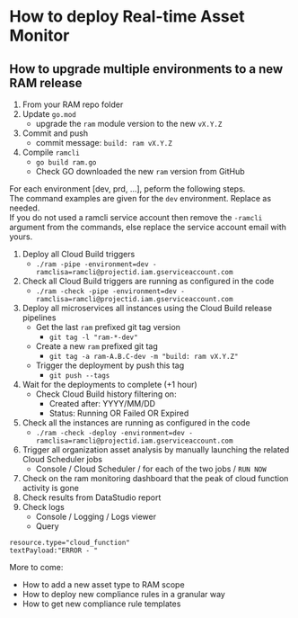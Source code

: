 # How to deploy Real-time Asset Monitor

## How to upgrade multiple environments to a new RAM release

1. From your RAM repo folder
2. Update `go.mod`
   - upgrade the `ram` module version to the new `vX.Y.Z`
3. Commit and push
   - commit message: `build: ram vX.Y.Z`
4. Compile `ramcli`
   - `go build ram.go`
   - Check GO downloaded the new `ram` version from GitHub

For each environment [dev, prd, ...], peform the following steps.  
The command examples are given for the `dev` environment. Replace as needed.  
If you do not used a ramcli service account then remove the `-ramcli` argument from the commands, else replace the service account email with yours.

1. Deploy all Cloud Build triggers
   - `./ram -pipe -environment=dev -ramclisa=ramcli@projectid.iam.gserviceaccount.com`
2. Check all Cloud Build triggers are running as configured in the code
   - `./ram -check -pipe -environment=dev -ramclisa=ramcli@projectid.iam.gserviceaccount.com`
3. Deploy all microservices all instances using the Cloud Build release pipelines
   - Get the last `ram` prefixed git tag version
     - `git tag -l "ram-*-dev"`
   - Create a new `ram` prefixed git tag
     - `git tag -a ram-A.B.C-dev -m "build: ram vX.Y.Z"`
   - Trigger the deployment by push this tag
     - `git push --tags`
4. Wait for the deployments to complete (+1 hour)
   - Check Cloud Build history filtering on:
     - Created after: YYYY/MM/DD
     - Status: Running OR Failed OR Expired
5. Check all the instances are running as configured in the code
   - `./ram -check -deploy -environment=dev -ramclisa=ramcli@projectid.iam.gserviceaccount.com`
6. Trigger all organization asset analysis by manually launching the related Cloud Scheduler jobs
   - Console / Cloud Scheduler / for each of the two jobs / `RUN NOW`
7. Check on the ram monitoring dashboard that the peak of cloud function activity is gone
8. Check results from DataStudio report
9. Check logs
    - Console / Logging / Logs viewer
    - Query

```stackdriver
resource.type="cloud_function"
textPayload:"ERROR - "
```

More to come:

- How to add a new asset type to RAM scope
- How to deploy new compliance rules in a granular way
- How to get new compliance rule templates
